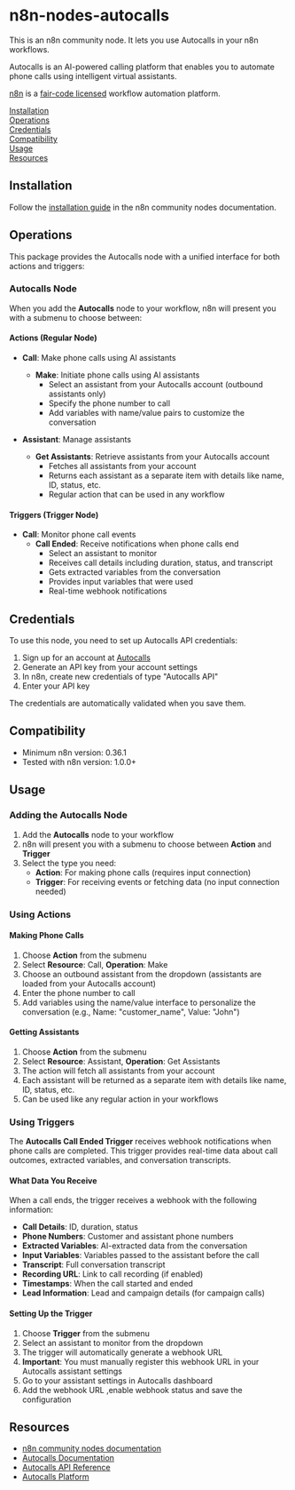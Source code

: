 # n8n-nodes-autocalls

This is an n8n community node. It lets you use Autocalls in your n8n workflows.

Autocalls is an AI-powered calling platform that enables you to automate phone calls using intelligent virtual assistants.

[n8n](https://n8n.io/) is a [fair-code licensed](https://docs.n8n.io/reference/license/) workflow automation platform.

[Installation](#installation)  
[Operations](#operations)  
[Credentials](#credentials)  
[Compatibility](#compatibility)  
[Usage](#usage)  
[Resources](#resources)  

## Installation

Follow the [installation guide](https://docs.n8n.io/integrations/community-nodes/installation/) in the n8n community nodes documentation.

## Operations

This package provides the Autocalls node with a unified interface for both actions and triggers:

### Autocalls Node

When you add the **Autocalls** node to your workflow, n8n will present you with a submenu to choose between:

#### Actions (Regular Node)
- **Call**: Make phone calls using AI assistants
  - **Make**: Initiate phone calls using AI assistants
    - Select an assistant from your Autocalls account (outbound assistants only)
    - Specify the phone number to call
    - Add variables with name/value pairs to customize the conversation

- **Assistant**: Manage assistants
  - **Get Assistants**: Retrieve assistants from your Autocalls account
    - Fetches all assistants from your account
    - Returns each assistant as a separate item with details like name, ID, status, etc.
    - Regular action that can be used in any workflow

#### Triggers (Trigger Node)
- **Call**: Monitor phone call events
  - **Call Ended**: Receive notifications when phone calls end
    - Select an assistant to monitor
    - Receives call details including duration, status, and transcript
    - Gets extracted variables from the conversation
    - Provides input variables that were used
    - Real-time webhook notifications

## Credentials

To use this node, you need to set up Autocalls API credentials:

1. Sign up for an account at [Autocalls](https://app.autocalls.ai/)
2. Generate an API key from your account settings
3. In n8n, create new credentials of type "Autocalls API"
4. Enter your API key

The credentials are automatically validated when you save them.

## Compatibility

- Minimum n8n version: 0.36.1
- Tested with n8n version: 1.0.0+

## Usage

### Adding the Autocalls Node

1. Add the **Autocalls** node to your workflow
2. n8n will present you with a submenu to choose between **Action** and **Trigger**
3. Select the type you need:
   - **Action**: For making phone calls (requires input connection)
   - **Trigger**: For receiving events or fetching data (no input connection needed)

### Using Actions

#### Making Phone Calls

1. Choose **Action** from the submenu
2. Select **Resource**: Call, **Operation**: Make
3. Choose an outbound assistant from the dropdown (assistants are loaded from your Autocalls account)
4. Enter the phone number to call
5. Add variables using the name/value interface to personalize the conversation (e.g., Name: "customer_name", Value: "John")

#### Getting Assistants

1. Choose **Action** from the submenu
2. Select **Resource**: Assistant, **Operation**: Get Assistants
3. The action will fetch all assistants from your account
4. Each assistant will be returned as a separate item with details like name, ID, status, etc.
5. Can be used like any regular action in your workflows

### Using Triggers

The **Autocalls Call Ended Trigger** receives webhook notifications when phone calls are completed. This trigger provides real-time data about call outcomes, extracted variables, and conversation transcripts.

#### What Data You Receive

When a call ends, the trigger receives a webhook with the following information:

- **Call Details**: ID, duration, status
- **Phone Numbers**: Customer and assistant phone numbers
- **Extracted Variables**: AI-extracted data from the conversation
- **Input Variables**: Variables passed to the assistant before the call
- **Transcript**: Full conversation transcript
- **Recording URL**: Link to call recording (if enabled)
- **Timestamps**: When the call started and ended
- **Lead Information**: Lead and campaign details (for campaign calls)

#### Setting Up the Trigger

1. Choose **Trigger** from the submenu
2. Select an assistant to monitor from the dropdown
3. The trigger will automatically generate a webhook URL
4. **Important**: You must manually register this webhook URL in your Autocalls assistant settings
5. Go to your assistant settings in Autocalls dashboard
6. Add the webhook URL ,enable webhook status and save the configuration

## Resources

* [n8n community nodes documentation](https://docs.n8n.io/integrations/#community-nodes)
* [Autocalls Documentation](https://docs.autocalls.ai/)
* [Autocalls API Reference](https://docs.autocalls.ai/api-reference/)
* [Autocalls Platform](https://app.autocalls.ai/)
